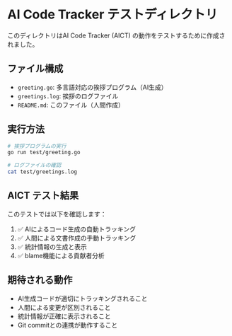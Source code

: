 # AI Code Tracker テストディレクトリ

このディレクトリはAI Code Tracker (AICT) の動作をテストするために作成されました。

## ファイル構成

- `greeting.go`: 多言語対応の挨拶プログラム（AI生成）
- `greetings.log`: 挨拶のログファイル
- `README.md`: このファイル（人間作成）

## 実行方法

```bash
# 挨拶プログラムの実行
go run test/greeting.go

# ログファイルの確認
cat test/greetings.log
```

## AICT テスト結果

このテストでは以下を確認します：

1. ✅ AIによるコード生成の自動トラッキング
2. ✅ 人間による文書作成の手動トラッキング  
3. ✅ 統計情報の生成と表示
4. ✅ blame機能による貢献者分析

## 期待される動作

- AI生成コードが適切にトラッキングされること
- 人間による変更が区別されること
- 統計情報が正確に表示されること
- Git commitとの連携が動作すること